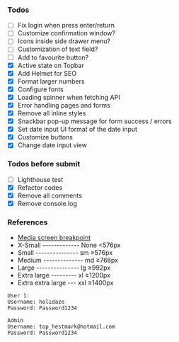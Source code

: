 ### Todos

- [ ] Fix login when press enter/return
- [ ] Customize confirmation window?
- [ ] Icons inside side drawer menu?
- [ ] Customization of text field?
- [ ] Add to favourite button?
- [x] Active state on Topbar
- [x] Add Helmet for SEO
- [x] Format larger numbers
- [x] Configure fonts
- [x] Loading spinner when fetching API
- [x] Error handling pages and forms
- [x] Remove all inline styles
- [x] Snackbar pop-up message for form success / errors
- [x] Set date input UI format of the date input
- [x] Customize buttons
- [x] Change date input view

### Todos before submit

- [ ] Lighthouse test
- [x] Refactor codes
- [x] Remove all comments
- [x] Remove console.log

### References

- [Media screen breakpoint](https://getbootstrap.com/docs/5.0/layout/breakpoints/)
- X-Small ------------- None <576px
- Small --------------- sm ≥576px
- Medium -------------- md ≥768px
- Large --------------- lg ≥992px
- Extra large --------- xl ≥1200px
- Extra extra large --- xxl ≥1400px

```
User 1:
Username: holidaze
Password: Password1234

Admin
Username: top_hestmark@hotmail.com
Password: Password1234

```
